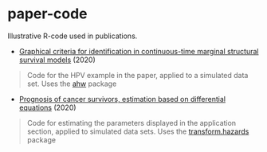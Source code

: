 # paper-code
Illustrative R-code used in publications.


- [Graphical criteria for identification in continuous-time marginal structural survival models](https://github.com/palryalen/paper-code/tree/master/Graphical%20criteria%20for%20identification%20in%20continuous-time%20marginal%20structural%20survival%20models) (2020) 
> Code for the HPV example in the paper, applied to a simulated data set. Uses the [ahw](https://github.com/palryalen/ahw) package

- [Prognosis of cancer survivors, estimation based on differential equations](https://github.com/palryalen/paper-code/tree/master/Prognosis%20of%20cancer%20survivors,%20estimation%20based%20on%20differential%20equations) (2020) 
> Code for estimating the parameters displayed in the application section, applied to simulated data sets. Uses the [transform.hazards](https://github.com/palryalen/transform.hazards) package
